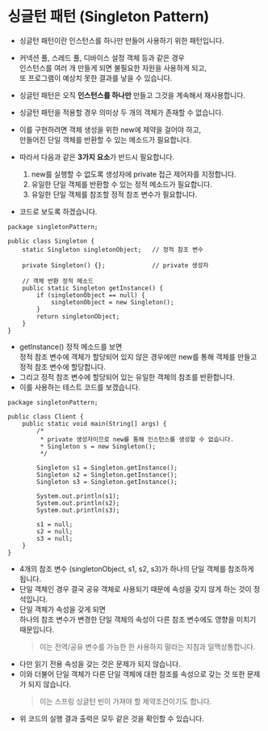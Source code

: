 # 싱글턴 패턴 (Singleton Pattern)
* 싱글턴 패턴이란 인스턴스를 하나만 만들어 사용하기 위한 패턴입니다.
* 커넥션 풀, 스레드 풀, 디바이스 설정 객체 등과 같은 경우<br/>
인스턴스를 여러 개 만들게 되면 불필요한 자원을 사용하게 되고,<br/> 
또 프로그램이 예상치 못한 결과를 낳을 수 있습니다.
* 싱글턴 패턴은 오직 **인스턴스를 하나만** 만들고 그것을 계속해서 재사용합니다.
* 싱글턴 패턴을 적용할 경우 의미상 두 개의 객체가 존재할 수 없습니다.
* 이를 구현하려면 객체 생성을 위한 new에 제약을 걸어야 하고,<br/>
만들어진 단일 객체를 반환할 수 있는 메소드가 필요합니다.

* 따라서 다음과 같은 **3가지 요소**가 반드시 필요합니다.
    1. new를 실행할 수 없도록 생성자에 private 접근 제어자를 지정합니다.
    2. 유일한 단일 객체를 반환할 수 있는 정적 메소드가 필요합니다.
    3. 유일한 단일 객체를 참조할 정적 참조 변수가 필요합니다.
* 코드로 보도록 하겠습니다.
```
package singletonPattern;

public class Singleton {
    static Singleton singletonObject;   // 정적 참조 변수
    
    private Singleton() {};             // private 생성자
    
    // 객체 반환 정적 메소드
    public static Singleton getInstance() {
        if (singletonObject == null) {
            singletonObject = new Singleton();
        }
        return singletonObject;
    }
}
```

* getInstance() 정적 메소드를 보면<br/>
정적 참조 변수에 객체가 할당되어 있지 않은 경우에만 new를 통해 객체를 만들고 정적 참조 변수에 할당합니다.
* 그리고 정적 참조 변수에 할당되어 있는 유일한 객체의 참조를 반환합니다.
* 이를 사용하는 테스트 코드를 보겠습니다.
```
package singletonPattern;

public class Client {
    public static void main(String[] args) {
        /* 
         * private 생성자이므로 new를 통해 인스턴스를 생성할 수 없습니다.
         * Singleton s = new Singleton();
         */
        
        Singleton s1 = Singleton.getInstance();
        Singleton s2 = Singleton.getInstance();
        Singleton s3 = Singleton.getInstance();
        
        System.out.println(s1);
        System.out.println(s2);
        System.out.println(s3);
        
        s1 = null;
        s2 = null;
        s3 = null;
    }
}
```
* 4개의 참조 변수 (singletonObject, s1, s2, s3)가 하나의 단일 객체를 참조하게 됩니다.
* 단일 객체인 경우 결국 공유 객체로 사용되기 때문에 속성을 갖지 않게 하는 것이 정석입니다.
* 단일 객체가 속성을 갖게 되면<br/>
하나의 참조 변수가 변경한 단일 객체의 속성이 다른 참조 변수에도 영향을 미치기 때문입니다.
    > 이는 전역/공유 변수를 가능한 한 사용하지 말라는 지침과 일맥상통합니다.
* 다만 읽기 전용 속성을 갖는 것은 문제가 되지 않습니다.
* 이와 더불어 단일 객체가 다른 단일 객체에 대한 참조를 속성으로 갖는 것 또한 문제가 되지 않습니다.
    > 이는 스프링 싱글턴 빈이 가져야 할 제약조건이기도 합니다.
* 위 코드의 실행 결과 출력은 모두 같은 것을 확인할 수 있습니다.
